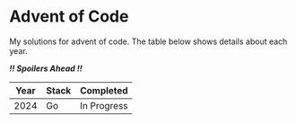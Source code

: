 # Advent of Code

My solutions for advent of code. The table below shows details about each year.

**_!! Spoilers Ahead !!_**

| Year | Stack | Completed   |
| ---- | ----- | ----------- |
| 2024 | Go    | In Progress |
